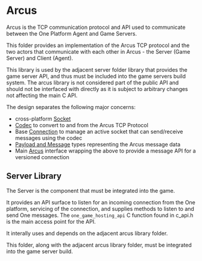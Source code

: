 # Arcus

Arcus is the TCP communication protocol and API used to communicate between the One Platform Agent and Game Servers.

This folder provides an implementation of the Arcus TCP protocol and the two actors that communicate with each other in Arcus - the Server (Game Server) and Client (Agent).

This library is used by the adjacent server folder library that provides the
game server API, and thus must be included into the game servers build system. The arcus library is not considered part of the public API and should not be interfaced with directly as it is subject to arbitrary changes not affecting the main C API.

The design separates the following major concerns:

- cross-platform [Socket](internal/socket.h)
- [Codec](internal/codec.h) to convert to and from the Arcus TCP Protocol
- Base [Connection](internal/connection.h) to manage an active socket that can send/receive messages using the codec
- [Payload and Message](message.h) types representing the Arcus message data
- Main [Arcus](arcus.h) interface wrapping the above to provide a message API for a versioned connection

## Server Library

The Server is the component that must be integrated into the game.

It provides an API surface to listen for an incoming connection from the One platform, servicing of the connection, and supplies methods to listen to and send One messages. The `one_game_hosting_api` C function found in c_api.h is the main access point for the API.

It interally uses and depends on the adjacent arcus library folder.

This folder, along with the adjacent arcus library folder, must be integrated into the game server build.
